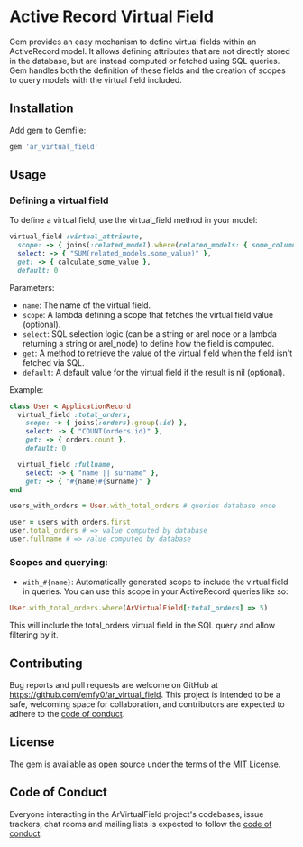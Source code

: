 # Active Record Virtual Field

Gem provides an easy mechanism to define virtual fields within an ActiveRecord model.
It allows defining attributes that are not directly stored in the database, but are instead computed or fetched using SQL queries.
Gem handles both the definition of these fields and the creation of scopes to query models with the virtual field included.

## Installation

Add gem to Gemfile:

```ruby
gem 'ar_virtual_field'
```

## Usage

### Defining a virtual field

To define a virtual field, use the virtual_field method in your model:

```ruby
virtual_field :virtual_attribute, 
  scope: -> { joins(:related_model).where(related_models: { some_column: value }) },
  select: -> { "SUM(related_models.some_value)" },
  get: -> { calculate_some_value },
  default: 0
```

Parameters:
  - `name`: The name of the virtual field.
  - `scope`: A lambda defining a scope that fetches the virtual field value (optional).
  - `select`: SQL selection logic (can be a string or arel node or a lambda returning a string or arel_node) to define how the field is computed.
  - `get`: A method to retrieve the value of the virtual field when the field isn't fetched via SQL.
  - `default`: A default value for the virtual field if the result is nil (optional).

Example:

```ruby
class User < ApplicationRecord
  virtual_field :total_orders,
    scope: -> { joins(:orders).group(:id) },
    select: -> { "COUNT(orders.id)" },
    get: -> { orders.count },
    default: 0

  virtual_field :fullname,
    select: -> { "name || surname" },
    get: -> { "#{name}#{surname}" }
end

users_with_orders = User.with_total_orders # queries database once

user = users_with_orders.first
user.total_orders # => value computed by database
user.fullname # => value computed by database
```

### Scopes and querying:

 - `with_#{name}`: Automatically generated scope to include the virtual field in queries. You can use this scope in your ActiveRecord queries like so:

```ruby
User.with_total_orders.where(ArVirtualField[:total_orders] => 5)
```

This will include the total_orders virtual field in the SQL query and allow filtering by it.

## Contributing

Bug reports and pull requests are welcome on GitHub at https://github.com/emfy0/ar_virtual_field. This project is intended to be a safe, welcoming space for collaboration, and contributors are expected to adhere to the [code of conduct](https://github.com/emfy0/ar_virtual_field/blob/main/CODE_OF_CONDUCT.md).

## License

The gem is available as open source under the terms of the [MIT License](https://opensource.org/licenses/MIT).

## Code of Conduct

Everyone interacting in the ArVirtualField project's codebases, issue trackers, chat rooms and mailing lists is expected to follow the [code of conduct](https://github.com/emfy0/ar_virtual_field/blob/main/CODE_OF_CONDUCT.md).
